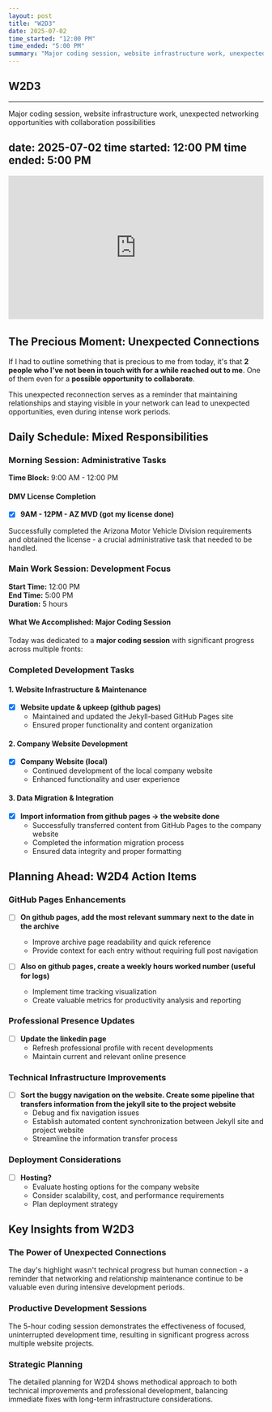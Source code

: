 ```yaml
---
layout: post
title: "W2D3"
date: 2025-07-02
time_started: "12:00 PM"
time_ended: "5:00 PM"
summary: "Major coding session, website infrastructure work, unexpected networking opportunities with collaboration possibilities"
---
```


## W2D3

---
Major coding session, website infrastructure work, unexpected networking opportunities with collaboration possibilities

date: 2025-07-02
time started: 12:00 PM
time ended: 5:00 PM
---

<div style="position: relative; padding-bottom: 56.25%; height: 0; overflow: hidden; max-width: 100%; margin-bottom: 2rem;">
  <iframe src="https://www.youtube.com/embed/0km2Z8HBkSM" 
          style="position: absolute; top: 0; left: 0; width: 100%; height: 100%; border: 0;" 
          allowfullscreen 
          title="W2D3 Livestream">
  </iframe>
</div>

## The Precious Moment: Unexpected Connections

If I had to outline something that is precious to me from today, it's that **2 people who I've not been in touch with for a while reached out to me**. One of them even for a **possible opportunity to collaborate**.

This unexpected reconnection serves as a reminder that maintaining relationships and staying visible in your network can lead to unexpected opportunities, even during intense work periods.

## Daily Schedule: Mixed Responsibilities

### Morning Session: Administrative Tasks
**Time Block:** 9:00 AM - 12:00 PM

#### DMV License Completion
- [x] **9AM - 12PM - AZ MVD (got my license done)**

Successfully completed the Arizona Motor Vehicle Division requirements and obtained the license - a crucial administrative task that needed to be handled.

### Main Work Session: Development Focus
**Start Time:** 12:00 PM  
**End Time:** 5:00 PM  
**Duration:** 5 hours

#### What We Accomplished: Major Coding Session

Today was dedicated to a **major coding session** with significant progress across multiple fronts:

### Completed Development Tasks

#### 1. Website Infrastructure & Maintenance
- [x] **Website update & upkeep (github pages)**
  - Maintained and updated the Jekyll-based GitHub Pages site
  - Ensured proper functionality and content organization

#### 2. Company Website Development
- [x] **Company Website (local)**
  - Continued development of the local company website
  - Enhanced functionality and user experience

#### 3. Data Migration & Integration
- [x] **Import information from github pages → the website done**
  - Successfully transferred content from GitHub Pages to the company website
  - Completed the information migration process
  - Ensured data integrity and proper formatting

## Planning Ahead: W2D4 Action Items

### GitHub Pages Enhancements
- [ ] **On github pages, add the most relevant summary next to the date in the archive**
  - Improve archive page readability and quick reference
  - Provide context for each entry without requiring full post navigation

- [ ] **Also on github pages, create a weekly hours worked number (useful for logs)**
  - Implement time tracking visualization
  - Create valuable metrics for productivity analysis and reporting

### Professional Presence Updates
- [ ] **Update the linkedin page**
  - Refresh professional profile with recent developments
  - Maintain current and relevant online presence

### Technical Infrastructure Improvements
- [ ] **Sort the buggy navigation on the website. Create some pipeline that transfers information from the jekyll site to the project website**
  - Debug and fix navigation issues
  - Establish automated content synchronization between Jekyll site and project website
  - Streamline the information transfer process

### Deployment Considerations
- [ ] **Hosting?**
  - Evaluate hosting options for the company website
  - Consider scalability, cost, and performance requirements
  - Plan deployment strategy

## Key Insights from W2D3

### The Power of Unexpected Connections
The day's highlight wasn't technical progress but human connection - a reminder that networking and relationship maintenance continue to be valuable even during intensive development periods.

### Productive Development Sessions
The 5-hour coding session demonstrates the effectiveness of focused, uninterrupted development time, resulting in significant progress across multiple website projects.

### Strategic Planning
The detailed planning for W2D4 shows methodical approach to both technical improvements and professional development, balancing immediate fixes with long-term infrastructure considerations.